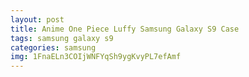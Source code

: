 ```yaml
---
layout: post
title: Anime One Piece Luffy Samsung Galaxy S9 Case
tags: samsung galaxy s9
categories: samsung
img: 1FnaELn3COIjWNFYqSh9ygKvyPL7efAmf
---
```

